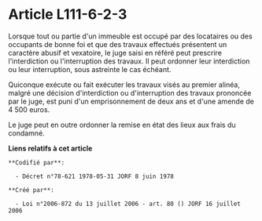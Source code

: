 # Article L111-6-2-3

Lorsque tout ou partie d'un immeuble est occupé par des locataires ou des occupants de bonne foi et que des travaux effectués
présentent un caractère abusif et vexatoire, le juge saisi en référé peut prescrire l'interdiction ou l'interruption des
travaux. Il peut ordonner leur interdiction ou leur interruption, sous astreinte le cas échéant.

Quiconque exécute ou fait exécuter les travaux visés au premier alinéa, malgré une décision d'interdiction ou d'interruption
des travaux prononcée par le juge, est puni d'un emprisonnement de deux ans et d'une amende de 4 500 euros.

Le juge peut en outre ordonner la remise en état des lieux aux frais du condamné.

**Liens relatifs à cet article**

	**Codifié par**:

	  - Décret n°78-621 1978-05-31 JORF 8 juin 1978

	**Créé par**:

	  - Loi n°2006-872 du 13 juillet 2006 - art. 80 () JORF 16 juillet 2006

